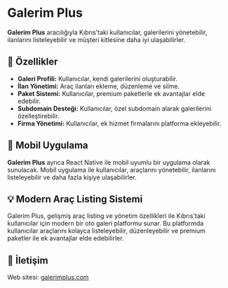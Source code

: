 # Galerim Plus

**Galerim Plus** aracılığıyla Kıbrıs'taki kullanıcılar, galerilerini yönetebilir, ilanlarını listeleyebilir ve müşteri kitlesine daha iyi ulaşabilirler.

## 🎯 Özellikler

- **Galeri Profili:** Kullanıcılar, kendi galerilerini oluşturabilir.
- **İlan Yönetimi:** Araç ilanları ekleme, düzenleme ve silme.
- **Paket Sistemi:** Kullanıcılar, premium paketlerle ek avantajlar elde edebilir.
- **Subdomain Desteği:** Kullanıcılar, özel subdomain alarak galerilerini özelleştirebilir.
- **Firma Yönetimi:** Kullanıcılar, ek hizmet firmalarını platforma ekleyebilir.

## 📱 Mobil Uygulama

**Galerim Plus** ayrıca React Native ile mobil uyumlu bir uygulama olarak sunulacak. Mobil uygulama ile kullanıcılar, araçlarını yönetebilir, ilanlarını listeleyebilir ve daha fazla kişiye ulaşabilirler.

## 💡 Modern Araç Listing Sistemi

Galerim Plus, gelişmiş araç listing ve yönetim özellikleri ile Kıbrıs'taki kullanıcılar için modern bir oto galeri platformu sunar. Bu platformda kullanıcılar araçlarını kolayca listeleyebilir, düzenleyebilir ve premium paketler ile ek avantajlar elde edebilirler.

## 🔗 İletişim

Web sitesi: [galerimplus.com](http://www.galerimplus.com)
